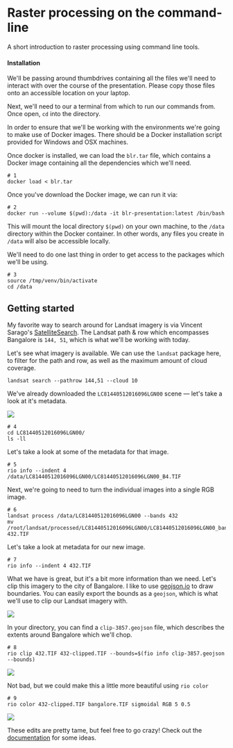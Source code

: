 
Raster processing on the command-line
=====================================

A short introduction to raster processing using command line tools.

#### Installation

We'll be passing around thumbdrives containing all the files we'll need to interact with over the course of the presentation. Please copy those files onto an accessible location on your laptop.

Next, we'll need to our a terminal from which to run our commands from. Once open, `cd` into the directory.

In order to ensure that we'll be working with the environments we're going to make use of Docker images. There should be a Docker installation script provided for Windows and OSX machines. 

Once docker is installed, we can load the `blr.tar` file, which contains a Docker image containing all the dependencies which we'll need.

```
# 1
docker load < blr.tar
```

Once you've download the Docker image, we can run it via:

```
# 2
docker run --volume $(pwd):/data -it blr-presentation:latest /bin/bash
```

This will mount the local directory `$(pwd)` on your own machine, to the `/data` directory within the Docker container. In other words, any files you create in `/data` will also be accessible locally.

We'll need to do one last thing in order to get access to the packages which we'll be using.

```
# 3
source /tmp/venv/bin/activate
cd /data
```

Getting started
---------------

My favorite way to search around for Landsat imagery is via Vincent Sarago's [SatelliteSearch](https://remotepixel.ca/projects/satellitesearch.html). The Landsat path & row which encompasses Bangalore is `144, 51`, which is what we'll be working with today.

Let's see what imagery is available. We can use the `landsat` package here, to filter for the path and row, as well as the maximum amount of cloud coverage.

```
landsat search --pathrow 144,51 --cloud 10
```

We've already downloaded the `LC81440512016096LGN00` scene — let's take a look at it's metadata.

![](https://cldup.com/wSZeLQbLuv.png)

```
# 4
cd LC81440512016096LGN00/
ls -ll
```

Let's take a look at some of the metadata for that image.

```
# 5
rio info --indent 4 /data/LC81440512016096LGN00/LC81440512016096LGN00_B4.TIF 
```

Next, we're going to need to turn the individual images into a single RGB image.

```
# 6
landsat process /data/LC81440512016096LGN00 --bands 432
mv /root/landsat/processed/LC81440512016096LGN00/LC81440512016096LGN00_bands_432.TIF 432.TIF
```

Let's take a look at metadata for our new image. 

```
# 7
rio info --indent 4 432.TIF
```

What we have is great, but it's a bit more information than we need. Let's clip this imagery to the city of Bangalore. I like to use [geojson.io](http://geojson.io/#map=9/12.8198/77.5745) to draw boundaries. You can easily export the bounds as a `geojson`, which is what we'll use to clip our Landsat imagery with.

![](https://cldup.com/u_lkQiSU70.png)

In your directory, you can find a `clip-3857.geojson` file, which describes the extents around Bangalore which we'll chop.


```
# 8
rio clip 432.TIF 432-clipped.TIF --bounds=$(fio info clip-3857.geojson --bounds)
```

![](https://cldup.com/VujONa9Ngq.png)

Not bad, but we could make this a little more beautiful using `rio color`

```
# 9
rio color 432-clipped.TIF bangalore.TIF sigmoidal RGB 5 0.5
```

![](https://cldup.com/AVOumX2wci.png)

These edits are pretty tame, but feel free to go crazy! Check out the [documentation](https://github.com/mapbox/rio-color#command-line-interface) for some ideas.
